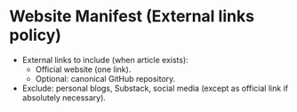# Website Manifest (External links policy)
- External links to include (when article exists):
  - Official website (one link).
  - Optional: canonical GitHub repository.
- Exclude: personal blogs, Substack, social media (except as official link if absolutely necessary).
